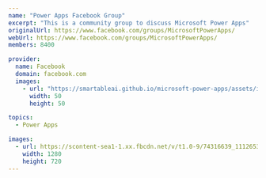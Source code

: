 ```yaml
---
name: "Power Apps Facebook Group"
excerpt: "This is a community group to discuss Microsoft Power Apps"
originalUrl: https://www.facebook.com/groups/MicrosoftPowerApps/
webUrl: https://www.facebook.com/groups/MicrosoftPowerApps/
members: 8400

provider:
  name: Facebook
  domain: facebook.com
  images:
    - url: "https://smartableai.github.io/microsoft-power-apps/assets/images/organizations/facebook.com-50x50.jpg"
      width: 50
      height: 50

topics:
  - Power Apps

images:
  - url: https://scontent-sea1-1.xx.fbcdn.net/v/t1.0-9/74316639_1112653828923358_2911599200867188736_o.png?_nc_cat=104&_nc_sid=825194&_nc_ohc=w5t7qBluAC4AX8JEZeW&_nc_ht=scontent-sea1-1.xx&oh=a252bffe16c5044754d58f2cde4eb744&oe=5F96F8D9
    width: 1280
    height: 720
---
```

